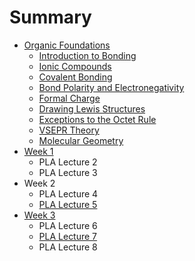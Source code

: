 # Summary

* [Organic Foundations](README.md)
  * [Introduction to Bonding](introduction-to-bonding.md)
  * [Ionic Compounds](ionic-compounds.md)
  * [Covalent Bonding](covalent-bonding.md)
  * [Bond Polarity and Electronegativity](bond-polarity-and-electronegativity.md)
  * [Formal Charge](formal-charge.md)
  * [Drawing Lewis Structures](drawing-lewis-structures.md)
  * [Exceptions to the Octet Rule](exceptions-to-the-octet-rule.md)
  * [VSEPR Theory](vsepr-theory.md)
  * [Molecular Geometry](molecular-geometry.md)
* [Week 1](chapter1.md)
  * PLA Lecture 2
  * PLA Lecture 3
* Week 2
  * PLA Lecture 4
  * [PLA Lecture 5](pla-lecture-5.md)
* [Week 3](week-3.md)
  * PLA Lecture 6
  * [PLA Lecture 7](week-3/pla-lecture-7.md)
  * PLA Lecture 8

